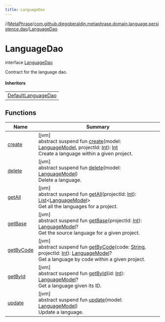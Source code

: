 ```yaml
---
title: LanguageDao
---
```

//[MetaPhrase](../../../index.html)/[com.github.diegoberaldin.metaphrase.domain.language.persistence.dao](../index.html)/[LanguageDao](index.html)



# LanguageDao

interface [LanguageDao](index.html)

Contract for the language dao.



#### Inheritors


| |
|---|
| [DefaultLanguageDao](../-default-language-dao/index.html) |


## Functions


| Name | Summary |
|---|---|
| [create](create.html) | [jvm]<br>abstract suspend fun [create](create.html)(model: [LanguageModel](../../com.github.diegoberaldin.metaphrase.domain.language.data/-language-model/index.html), projectId: [Int](https://kotlinlang.org/api/latest/jvm/stdlib/kotlin/-int/index.html)): [Int](https://kotlinlang.org/api/latest/jvm/stdlib/kotlin/-int/index.html)<br>Create a language within a given project. |
| [delete](delete.html) | [jvm]<br>abstract suspend fun [delete](delete.html)(model: [LanguageModel](../../com.github.diegoberaldin.metaphrase.domain.language.data/-language-model/index.html))<br>Delete a language. |
| [getAll](get-all.html) | [jvm]<br>abstract suspend fun [getAll](get-all.html)(projectId: [Int](https://kotlinlang.org/api/latest/jvm/stdlib/kotlin/-int/index.html)): [List](https://kotlinlang.org/api/latest/jvm/stdlib/kotlin.collections/-list/index.html)&lt;[LanguageModel](../../com.github.diegoberaldin.metaphrase.domain.language.data/-language-model/index.html)&gt;<br>Get all the languages for a project. |
| [getBase](get-base.html) | [jvm]<br>abstract suspend fun [getBase](get-base.html)(projectId: [Int](https://kotlinlang.org/api/latest/jvm/stdlib/kotlin/-int/index.html)): [LanguageModel](../../com.github.diegoberaldin.metaphrase.domain.language.data/-language-model/index.html)?<br>Get the source language for a given project. |
| [getByCode](get-by-code.html) | [jvm]<br>abstract suspend fun [getByCode](get-by-code.html)(code: [String](https://kotlinlang.org/api/latest/jvm/stdlib/kotlin/-string/index.html), projectId: [Int](https://kotlinlang.org/api/latest/jvm/stdlib/kotlin/-int/index.html)): [LanguageModel](../../com.github.diegoberaldin.metaphrase.domain.language.data/-language-model/index.html)?<br>Get a language by code within a given project. |
| [getById](get-by-id.html) | [jvm]<br>abstract suspend fun [getById](get-by-id.html)(id: [Int](https://kotlinlang.org/api/latest/jvm/stdlib/kotlin/-int/index.html)): [LanguageModel](../../com.github.diegoberaldin.metaphrase.domain.language.data/-language-model/index.html)?<br>Get a language given its ID. |
| [update](update.html) | [jvm]<br>abstract suspend fun [update](update.html)(model: [LanguageModel](../../com.github.diegoberaldin.metaphrase.domain.language.data/-language-model/index.html))<br>Update a language. |

